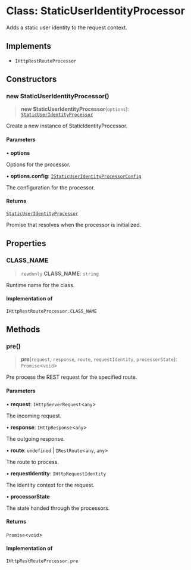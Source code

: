 # Class: StaticUserIdentityProcessor

Adds a static user identity to the request context.

## Implements

- `IHttpRestRouteProcessor`

## Constructors

### new StaticUserIdentityProcessor()

> **new StaticUserIdentityProcessor**(`options`): [`StaticUserIdentityProcessor`](StaticUserIdentityProcessor.md)

Create a new instance of StaticIdentityProcessor.

#### Parameters

• **options**

Options for the processor.

• **options.config**: [`IStaticUserIdentityProcessorConfig`](../interfaces/IStaticUserIdentityProcessorConfig.md)

The configuration for the processor.

#### Returns

[`StaticUserIdentityProcessor`](StaticUserIdentityProcessor.md)

Promise that resolves when the processor is initialized.

## Properties

### CLASS\_NAME

> `readonly` **CLASS\_NAME**: `string`

Runtime name for the class.

#### Implementation of

`IHttpRestRouteProcessor.CLASS_NAME`

## Methods

### pre()

> **pre**(`request`, `response`, `route`, `requestIdentity`, `processorState`): `Promise`\<`void`\>

Pre process the REST request for the specified route.

#### Parameters

• **request**: `IHttpServerRequest`\<`any`\>

The incoming request.

• **response**: `IHttpResponse`\<`any`\>

The outgoing response.

• **route**: `undefined` \| `IRestRoute`\<`any`, `any`\>

The route to process.

• **requestIdentity**: `IHttpRequestIdentity`

The identity context for the request.

• **processorState**

The state handed through the processors.

#### Returns

`Promise`\<`void`\>

#### Implementation of

`IHttpRestRouteProcessor.pre`
